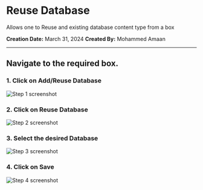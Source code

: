 # Reuse Database

Allows one to Reuse and existing database content type from a box

__Creation Date:__ March 31, 2024
__Created By:__ Mohammed Amaan



***




## Navigate to the required box.


### 1. Click on Add/Reuse Database
![Step 1 screenshot](https://images.tango.us/workflows/83387a65-9c51-46cf-8b06-236e0217b73d/steps/77f3babc-86eb-4a6b-8041-bc94518459c2/2d9326be-af1d-4922-9bd3-9022393744bd.png?crop=focalpoint&fit=crop&fp-x=0.4042&fp-y=0.6515&fp-z=2.2481&w=1200&border=2%2CF4F2F7&border-radius=8%2C8%2C8%2C8&border-radius-inner=8%2C8%2C8%2C8&blend-align=bottom&blend-mode=normal&blend-x=0&blend-w=1200&blend64=aHR0cHM6Ly9pbWFnZXMudGFuZ28udXMvc3RhdGljL21hZGUtd2l0aC10YW5nby13YXRlcm1hcmstdjIucG5n&mark-x=405&mark-y=457&m64=aHR0cHM6Ly9pbWFnZXMudGFuZ28udXMvc3RhdGljL2JsYW5rLnBuZz9tYXNrPWNvcm5lcnMmYm9yZGVyPTYlMkNGRjc0NDImdz0zOTEmaD02NyZmaXQ9Y3JvcCZjb3JuZXItcmFkaXVzPTEw)


### 2. Click on Reuse Database
![Step 2 screenshot](https://images.tango.us/workflows/83387a65-9c51-46cf-8b06-236e0217b73d/steps/a797e346-ff25-40bf-b640-bce414d4bc07/cd901e96-1d97-4579-9df9-8dbd559800c6.png?crop=focalpoint&fit=crop&fp-x=0.3304&fp-y=0.1661&fp-z=2.2810&w=1200&border=2%2CF4F2F7&border-radius=8%2C8%2C8%2C8&border-radius-inner=8%2C8%2C8%2C8&blend-align=bottom&blend-mode=normal&blend-x=0&blend-w=1200&blend64=aHR0cHM6Ly9pbWFnZXMudGFuZ28udXMvc3RhdGljL21hZGUtd2l0aC10YW5nby13YXRlcm1hcmstdjIucG5n&mark-x=411&mark-y=314&m64=aHR0cHM6Ly9pbWFnZXMudGFuZ28udXMvc3RhdGljL2JsYW5rLnBuZz9tYXNrPWNvcm5lcnMmYm9yZGVyPTYlMkNGRjc0NDImdz0zNzkmaD0xMTUmZml0PWNyb3AmY29ybmVyLXJhZGl1cz0xMA%3D%3D)


### 3. Select the desired Database
![Step 3 screenshot](https://images.tango.us/workflows/83387a65-9c51-46cf-8b06-236e0217b73d/steps/974de293-1d00-4c4f-bdb1-0cd60dce2953/b0ac0663-6d83-4f40-93ee-be8d193a4da0.png?crop=focalpoint&fit=crop&fp-x=0.5005&fp-y=0.2565&fp-z=1.1706&w=1200&border=2%2CF4F2F7&border-radius=8%2C8%2C8%2C8&border-radius-inner=8%2C8%2C8%2C8&blend-align=bottom&blend-mode=normal&blend-x=0&blend-w=1200&blend64=aHR0cHM6Ly9pbWFnZXMudGFuZ28udXMvc3RhdGljL21hZGUtd2l0aC10YW5nby13YXRlcm1hcmstdjIucG5n&mark-x=102&mark-y=264&m64=aHR0cHM6Ly9pbWFnZXMudGFuZ28udXMvc3RhdGljL2JsYW5rLnBuZz9tYXNrPWNvcm5lcnMmYm9yZGVyPTYlMkNGRjc0NDImdz05OTcmaD02MSZmaXQ9Y3JvcCZjb3JuZXItcmFkaXVzPTEw)


### 4. Click on Save
![Step 4 screenshot](https://images.tango.us/workflows/83387a65-9c51-46cf-8b06-236e0217b73d/steps/ed00fcca-8f9e-4927-a1e8-3300a0c70d6f/fe8d172e-8f15-4f90-abdf-a9ec9b9d75fb.png?crop=focalpoint&fit=crop&fp-x=0.1962&fp-y=0.8704&fp-z=2.6918&w=1200&border=2%2CF4F2F7&border-radius=8%2C8%2C8%2C8&border-radius-inner=8%2C8%2C8%2C8&blend-align=bottom&blend-mode=normal&blend-x=0&blend-w=1200&blend64=aHR0cHM6Ly9pbWFnZXMudGFuZ28udXMvc3RhdGljL21hZGUtd2l0aC10YW5nby13YXRlcm1hcmstdjIucG5n&mark-x=485&mark-y=560&m64=aHR0cHM6Ly9pbWFnZXMudGFuZ28udXMvc3RhdGljL2JsYW5rLnBuZz9tYXNrPWNvcm5lcnMmYm9yZGVyPTYlMkNGRjc0NDImdz0yMzEmaD0xNTcmZml0PWNyb3AmY29ybmVyLXJhZGl1cz0xMA%3D%3D)


